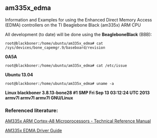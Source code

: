 am335x_edma
-----------

Information and Examples for using the Enhanced Direct Memory Access (EDMA) controllers
on the TI Beaglebone Black (am335x) ARM CPU

All development (to date) will be done using the __BeagleboneBlack__ (BBB):

`root@blackboner:/home/ubuntu/am335x_edma# cat /sys/devices/bone_capemgr.9/baseboard/revision` 

**0A5A**

`root@blackboner:/home/ubuntu/am335x_edma# cat /etc/issue` 

**Ubuntu 13.04**

`root@blackboner:/home/ubuntu/am335x_edma# uname -a`

**Linux blackboner 3.8.13-bone28 #1 SMP Fri Sep 13 03:12:24 UTC 2013 armv7l armv7l armv7l GNU/Linux**


### Referenced literature:
[AM335x ARM Cortex-A8 Microprocessors - Technical Reference Manual](http://www.ti.com/litv/pdf/spruh73i)

[AM335x EDMA Driver Guide](http://processors.wiki.ti.com/index.php/AM335x_EDMA_Driver%27s_Guide)
